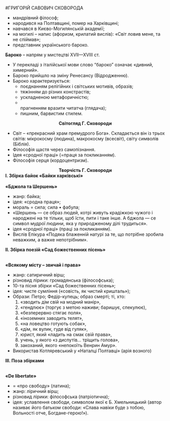 #ГРИГОРІЙ САВОВИЧ СКОВОРОДА

<ul>
  <li>мандрівний філософ;</li>
  <li>народився на Полтавщині, помер на Харківщині;</li>
  <li>навчався в Києво-Могилянській академії;</li>
  <li>на могилі – напис (афоризм, крилатий вислів): «Світ ловив мене, та не спіймав»;</li>
  <li>представник українського бароко.</li>
</ul>  
<b>Бароко</b> – напрям у мистецтві XVII—XVIII ст.<br>
<ul>
  <li>
    У перекладі з італійської мови слово “бароко” означає «дивний, химерний».
  </li>  
  <li>
    Бароко прийшло на зміну Ренесансу (Відродженню).
  </li> 
  <li>
    Бароко характеризується:
    <ul>
      <li>
        поєднанням релігійних і світських мотивів, образів;
      </li>
      <li>
        тяжінням до різних констрастів;
      </li> 
      <li>
        ускладненою метафоричністю;
      </li> 
      <li>
      </li>
      прагненням вразити читатча (глядача); 
      <li>
        пишним, барвистим стилем.
      </li>    
    </ul>  
  </li> 
</ul>  
<center><b>Світогляд Г. Сковороди</b></center>
<ul>
  <li>Світ – «прекрасний храм премудрого Бога». Складається він із трьох світів: мікрокосму (людина), макрокосму (всесвіт), світу символів (Біблія).</li>
  <li>Філософія щастя через самопізнання.</li>
  <li>Ідея «сродної праці» (=праця за покликанням).</li>
  <li>Філософія серця (кордоцентризм).</li>
</ul> 
<center><b>Творчість Г. Сковороди</b></center>
<b>І. Збірка байок «Байки харківські»</b><br><br>
<b>«Бджола та Шершень»</b>
<ul>
  <li>жанр: байка;</li>
  <li>ідея: «сродна праця»;</li>
  <li>мораль = сила; сила • фабула;</li>
  <li>«Шершень — се образ людей, котрі живуть крадіжкою чужого і народжені на те тільки, щоб їсти, пити і таке інше. А бджола — се символ мудрої людини, яка у природженому ділі трудиться».</li>
  <li>ідея «сродної праці» (праці за покликанням).</li>
  <li>Вислів Епікура «Подяка блаженній натурі за те, що потрібне зробила неважким, а важке непотрібним».</li>
</ul>
<b>ІІ. Збірка поезій «Сад божественних пісень»</b><br><br>

<b>«Всякому місту – звичай і права»</b>
<ul>
  <li>жанр: сатиричний вірш;</li>
  <li>різновид лірики: громадянська (філософська);</li>
  <li>10-та пісня збірки «Сад божественних пісень»;</li>
  <li>ідея: чисте сумління («совість, як чистий кришталь»);</li>
  <li>Образи: Петро; Федір-купець; образ смерті; ті, хто:
    <ol>
      <li>«зводить дім свій на модний манір»,</li>
      <li>«гендлює» (торгує з метою наживи; баришує, спекулює),</li>
      <li>«безперервно стягає поля»,</li>
      <li>«іноземних заводить телят»,</li>
      <li>«на ловецтво готують собак»,</li>
      <li>«дім, як вулик, гуде від гуляк»,</li>
      <li>юрист, який «ладить на смак свій права»,</li>
      <li>учень, у якого «з диспутів… тріщить голова»,</li>
      <li>закоханий, якого «непокоїть Венрин Амур».</li>
    </ol> 
  <li>Використав Котляревський у «Наталці Полтавці» (арія возного)</li>   
  </li>
</ul>
<b>ІІІ. Поза збірками</b><br><br>

<b>«De libertate»</b>
<ul>
  <li>= «про свободу» (латина);</li>
  <li>жанр: ліричний вірш;</li>
  <li>різновид лірики: філософська (патріотична);</li>
  <li>ідея: уславлення свободи, символом якої є Б. Хмельницький (автор називає його батьком свободи: «Слава навіки буде з тобою, Вольності отче, Богдане-герою!»).</li>
</ul> 